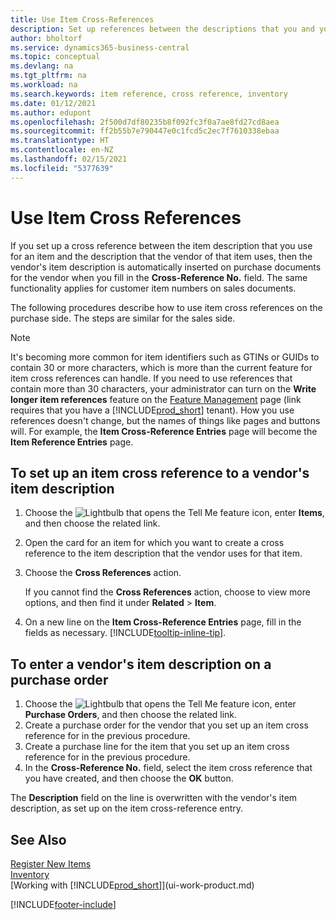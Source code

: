 ```yaml
---
title: Use Item Cross-References
description: Set up references between the descriptions that you and your vendor use for an item so you can insert the vendor's item description on purchase documents.
author: bholtorf
ms.service: dynamics365-business-central
ms.topic: conceptual
ms.devlang: na
ms.tgt_pltfrm: na
ms.workload: na
ms.search.keywords: item reference, cross reference, inventory
ms.date: 01/12/2021
ms.author: edupont
ms.openlocfilehash: 2f500d7df80235b8f092fc3f0a7ae8fd27cd8aea
ms.sourcegitcommit: ff2b55b7e790447e0c1fcd5c2ec7f7610338ebaa
ms.translationtype: HT
ms.contentlocale: en-NZ
ms.lasthandoff: 02/15/2021
ms.locfileid: "5377639"
---
```

# <a name="use-item-cross-references"></a>Use Item Cross References
If you set up a cross reference between the item description that you use for an item and the description that the vendor of that item uses, then the vendor's item description is automatically inserted on purchase documents for the vendor when you fill in the **Cross-Reference No.** field. The same functionality applies for customer item numbers on sales documents.

The following procedures describe how to use item cross references on the purchase side. The steps are similar for the sales side.

> [!NOTE]
> It's becoming more common for item identifiers such as GTINs or GUIDs to contain 30 or more characters, which is more than the current feature for item cross references can handle. If you need to use references that contain more than 30 characters, your administrator can turn on the **Write longer item references** feature on the [Feature Management](https://businesscentral.dynamics.com/?page=2610) page (link requires that you have a [!INCLUDE[prod_short](includes/prod_short.md)] tenant). How you use references doesn't change, but the names of things like pages and buttons will. For example, the **Item Cross-Reference Entries** page will become the **Item Reference Entries** page.

## <a name="to-set-up-an-item-cross-reference-to-a-vendors-item-description"></a>To set up an item cross reference to a vendor's item description

1. Choose the ![Lightbulb that opens the Tell Me feature](media/ui-search/search_small.png "Tell me what you want to do") icon, enter **Items**, and then choose the related link.
2. Open the card for an item for which you want to create a cross reference to the item description that the vendor uses for that item.
3. Choose the **Cross References** action.

     If you cannot find the **Cross References** action, choose to view more options, and then find it under **Related** > **Item**.
  
4. On a new line on the **Item Cross-Reference Entries** page, fill in the fields as necessary. [!INCLUDE[tooltip-inline-tip](includes/tooltip-inline-tip_md.md)].

## <a name="to-enter-a-vendors-item-description-on-a-purchase-order"></a>To enter a vendor's item description on a purchase order

1. Choose the ![Lightbulb that opens the Tell Me feature](media/ui-search/search_small.png "Tell me what you want to do") icon, enter **Purchase Orders**, and then choose the related link.
2. Create a purchase order for the vendor that you set up an item cross reference for in the previous procedure.
3. Create a purchase line for the item that you set up an item cross reference for in the previous procedure.
4. In the **Cross-Reference No.** field, select the item cross reference that you have created, and then choose the **OK** button.

The **Description** field on the line is overwritten with the vendor's item description, as set up on the item cross-reference entry.

## <a name="see-also"></a>See Also
[Register New Items](inventory-how-register-new-items.md)  
[Inventory](inventory-manage-inventory.md)  
[Working with [!INCLUDE[prod_short](includes/prod_short.md)]](ui-work-product.md)


[!INCLUDE[footer-include](includes/footer-banner.md)]